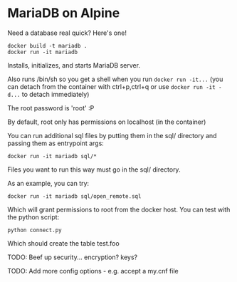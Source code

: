 # MariaDB on Alpine

Need a database real quick? Here's one!

```
docker build -t mariadb .
docker run -it mariadb
```

Installs, initializes, and starts MariaDB server. 

Also runs /bin/sh so you get a shell when you run `docker run -it...` (you can detach from the container with ctrl+p,ctrl+q or use `docker run -it -d...` to detach immediately)

The root password is 'root' :P 

By default, root only has permissions on localhost (in the container)

You can run additional sql files by putting them in the sql/ directory and passing them as entrypoint args:

```
docker run -it mariadb sql/*
```

Files you want to run this way must go in the sql/ directory. 

As an example, you can try:

```
docker run -it mariadb sql/open_remote.sql
```

Which will grant permissions to root from the docker host. You can test with the python script:

```
python connect.py
```

Which should create the table test.foo

TODO: Beef up security... encryption? keys?

TODO: Add more config options - e.g. accept a my.cnf file
